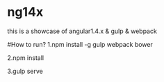 # ng14x
this is a showcase of angular1.4.x & gulp & webpack 

#How to run?
1.npm install -g gulp webpack bower

2.npm install 

3.gulp serve
